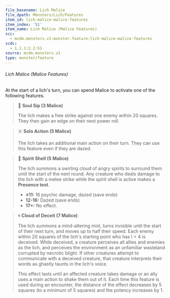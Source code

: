 ```yaml
---
file_basename: Lich Malice
file_dpath: Monsters/Lich/Features
item_id: lich-malice-malice-features
item_index: '51'
item_name: Lich Malice (Malice Features)
scc:
  - mcdm.monsters.v1:monster.feature:lich-malice-malice-features
scdc:
  - 1.1.1:2.2:51
source: mcdm.monsters.v1
type: monster/feature
---
```


###### Lich Malice (Malice Features)

At the start of a lich's turn, you can spend Malice to activate one of the following features.

> 👤 **Soul Sip (3 Malice)**
>
> The lich makes a free strike against one enemy within 20 squares. They then gain an edge on their next power roll.

> ☠️ **Solo Action (5 Malice)**
>
> The lich takes an additional main action on their turn. They can use this feature even if they are dazed.

> 👤 **Spirit Shell (5 Malice)**
>
> The lich summons a swirling cloud of angry spirits to surround them until the start of the next round. Any creature who deals damage to the lich with a melee strike while the spirit shell is active makes a **Presence test**.
>
> - **≤11:** 16 psychic damage, dazed (save ends)
> - **12-16:** Dazed (save ends)
> - **17+:** No effect.

> 🌀 **Cloud of Deceit (7 Malice)**
>
> The lich summons a mind-altering mist, turns invisible until the start of their next turn, and moves up to half their speed. Each enemy within 20 squares of the lich's starting point who has I < 4 is deceived. While deceived, a creature perceives all allies and enemies as the lich, and perceives the environment as an unfamiliar wasteland corrupted by necrotic blight. If other creatures attempt to communicate with a deceived creature, that creature interprets their words as ghastly taunts in the lich's voice.
>
> This effect lasts until an affected creature takes damage or an ally uses a main action to shake them out of it. Each time this feature is used during an encounter, the distance of the effect decreases by 5 squares (to a minimum of 5 squares) and the potency increases by 1.
